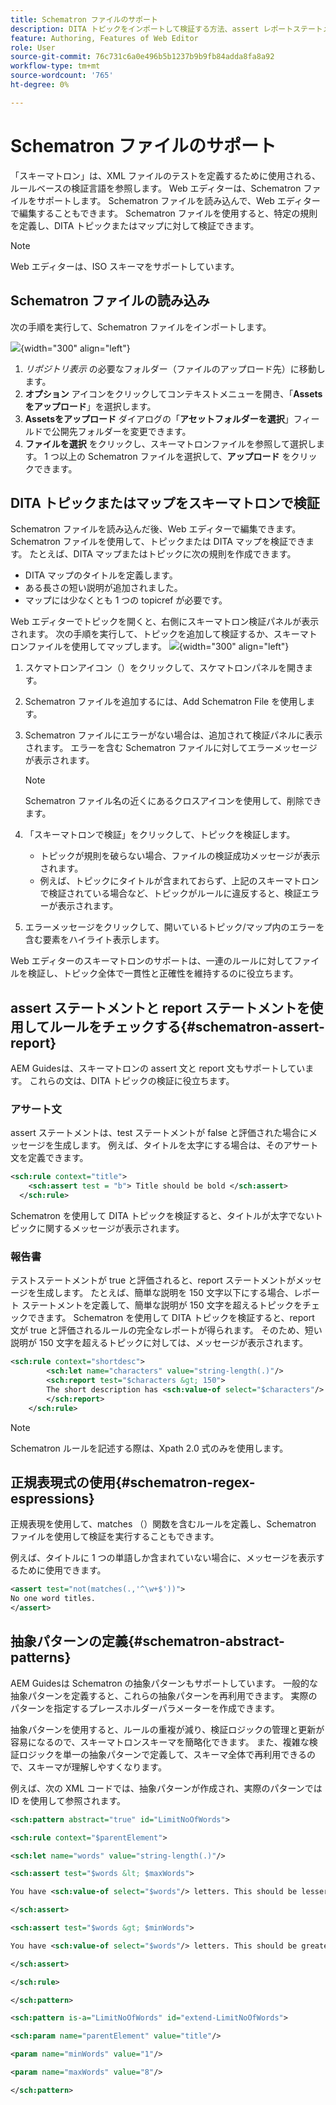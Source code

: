 ```yaml
---
title: Schematron ファイルのサポート
description: DITA トピックをインポートして検証する方法、assert レポートステートメントを使用して規則をチェックする方法、正規表現を使用する方法、AEM Guidesの Schematron ファイルで抽象パターンを定義する方法を説明します。
feature: Authoring, Features of Web Editor
role: User
source-git-commit: 76c731c6a0e496b5b1237b9b9fb84adda8fa8a92
workflow-type: tm+mt
source-wordcount: '765'
ht-degree: 0%

---
```


# Schematron ファイルのサポート

「スキーマトロン」は、XML ファイルのテストを定義するために使用される、ルールベースの検証言語を参照します。 Web エディターは、Schematron ファイルをサポートします。 Schematron ファイルを読み込んで、Web エディターで編集することもできます。 Schematron ファイルを使用すると、特定の規則を定義し、DITA トピックまたはマップに対して検証できます。

>[!NOTE]
>
> Web エディターは、ISO スキーマをサポートしています。


## Schematron ファイルの読み込み

次の手順を実行して、Schematron ファイルをインポートします。

![](images/scematron-panel-add.png){width="300" align="left"}

1. *リポジトリ表示* の必要なフォルダー（ファイルのアップロード先）に移動します。
1. **オプション** アイコンをクリックしてコンテキストメニューを開き、「**Assetsをアップロード**」を選択します。
1. **Assetsをアップロード** ダイアログの「**アセットフォルダーを選択**」フィールドで公開先フォルダーを変更できます。
1. **ファイルを選択** をクリックし、スキーマトロンファイルを参照して選択します。 1 つ以上の Schematron ファイルを選択して、**アップロード** をクリックできます。

## DITA トピックまたはマップをスキーマトロンで検証

Schematron ファイルを読み込んだ後、Web エディターで編集できます。 Schematron ファイルを使用して、トピックまたは DITA マップを検証できます。 たとえば、DITA マップまたはトピックに次の規則を作成できます。

* DITA マップのタイトルを定義します。
* ある長さの短い説明が追加されました。
* マップには少なくとも 1 つの topicref が必要です。

Web エディターでトピックを開くと、右側にスキーマトロン検証パネルが表示されます。 次の手順を実行して、トピックを追加して検証するか、スキーマトロンファイルを使用してマップします。
![](images/schematron-validate.png){width="300" align="left"}

1. スケマトロンアイコン（）をクリックして、スケマトロンパネルを開きます。
1. Schematron ファイルを追加するには、Add Schematron File を使用します。
1. Schematron ファイルにエラーがない場合は、追加されて検証パネルに表示されます。 エラーを含む Schematron ファイルに対してエラーメッセージが表示されます。
   >[!NOTE]
   >
   >Schematron ファイル名の近くにあるクロスアイコンを使用して、削除できます。
1. 「スキーマトロンで検証」をクリックして、トピックを検証します。

   * トピックが規則を破らない場合、ファイルの検証成功メッセージが表示されます。
   * 例えば、トピックにタイトルが含まれておらず、上記のスキーマトロンで検証されている場合など、トピックがルールに違反すると、検証エラーが表示されます。

1. エラーメッセージをクリックして、開いているトピック/マップ内のエラーを含む要素をハイライト表示します。

Web エディターのスキーマトロンのサポートは、一連のルールに対してファイルを検証し、トピック全体で一貫性と正確性を維持するのに役立ちます。

## assert ステートメントと report ステートメントを使用してルールをチェックする{#schematron-assert-report}

AEM Guidesは、スキーマトロンの assert 文と report 文もサポートしています。 これらの文は、DITA トピックの検証に役立ちます。

### アサート文

assert ステートメントは、test ステートメントが false と評価された場合にメッセージを生成します。 例えば、タイトルを太字にする場合は、そのアサート文を定義できます。

```XML
<sch:rule context="title"> 
    <sch:assert test = "b"> Title should be bold </sch:assert>
  </sch:rule>
```

Schematron を使用して DITA トピックを検証すると、タイトルが太字でないトピックに関するメッセージが表示されます。

### 報告書

テストステートメントが true と評価されると、report ステートメントがメッセージを生成します。 たとえば、簡単な説明を 150 文字以下にする場合、レポート ステートメントを定義して、簡単な説明が 150 文字を超えるトピックをチェックできます。
Schematron を使用して DITA トピックを検証すると、report 文が true と評価されるルールの完全なレポートが得られます。 そのため、短い説明が 150 文字を超えるトピックに対しては、メッセージが表示されます。


```XML
<sch:rule context="shortdesc"> 
        <sch:let name="characters" value="string-length(.)"/> 
        <sch:report test="$characters &gt; 150">  
        The short description has <sch:value-of select="$characters"/> characters. It should contain more than 150 characters.      
        </sch:report>   
    </sch:rule> 
```

>[!NOTE]
>
> Schematron ルールを記述する際は、Xpath 2.0 式のみを使用します。

## 正規表現式の使用{#schematron-regex-espressions}

正規表現を使用して、matches （）関数を含むルールを定義し、Schematron ファイルを使用して検証を実行することもできます。

例えば、タイトルに 1 つの単語しか含まれていない場合に、メッセージを表示するために使用できます。

```XML
<assert test="not(matches(.,'^\w+$'))"> 
No one word titles.
</assert>  
```


## 抽象パターンの定義{#schematron-abstract-patterns}

AEM Guidesは Schematron の抽象パターンもサポートしています。 一般的な抽象パターンを定義すると、これらの抽象パターンを再利用できます。  実際のパターンを指定するプレースホルダーパラメーターを作成できます。


抽象パターンを使用すると、ルールの重複が減り、検証ロジックの管理と更新が容易になるので、スキーマトロンスキーマを簡略化できます。 また、複雑な検証ロジックを単一の抽象パターンで定義して、スキーマ全体で再利用できるので、スキーマが理解しやすくなります。


例えば、次の XML コードでは、抽象パターンが作成され、実際のパターンでは ID を使用して参照されます。

```XML
<sch:pattern abstract="true" id="LimitNoOfWords"> 

<sch:rule context="$parentElement"> 

<sch:let name="words" value="string-length(.)"/> 

<sch:assert test="$words &lt; $maxWords"> 

You have <sch:value-of select="$words"/> letters. This should be lesser than <sch:value-of select="$maxWords"/>. 

</sch:assert>  

<sch:assert test="$words &gt; $minWords"> 

You have <sch:value-of select="$words"/> letters. This should be greater than <sch:value-of select="$minWords"/>. 

</sch:assert>  

</sch:rule> 

</sch:pattern> 

<sch:pattern is-a="LimitNoOfWords" id="extend-LimitNoOfWords"> 

<sch:param name="parentElement" value="title"/> 

<param name="minWords" value="1"/> 

<param name="maxWords" value="8"/> 

</sch:pattern> 
```
